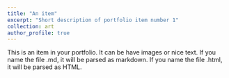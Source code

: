 ```yaml
---
title: "An item"
excerpt: "Short description of portfolio item number 1"
collection: art
author_profile: true
---
```


This is an item in your portfolio. It can be have images or nice text. If you name the file .md, it will be parsed as markdown. If you name the file .html, it will be parsed as HTML. 
